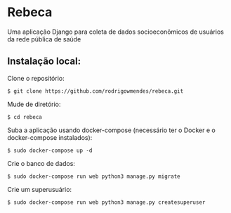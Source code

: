 # Rebeca

Uma aplicação Django para coleta de dados socioeconômicos de usuários da rede pública de saúde

## Instalação local: 

Clone o repositório:

`$ git clone https://github.com/rodrigowmendes/rebeca.git`

Mude de diretório:

`$ cd rebeca`


Suba a aplicação usando docker-compose (necessário ter o Docker e o docker-compose instalados):

`$ sudo docker-compose up -d`


Crie o banco de dados:

`$ sudo docker-compose run web python3 manage.py migrate` 


Crie um superusuário:

`$ sudo docker-compose run web python3 manage.py createsuperuser`  

